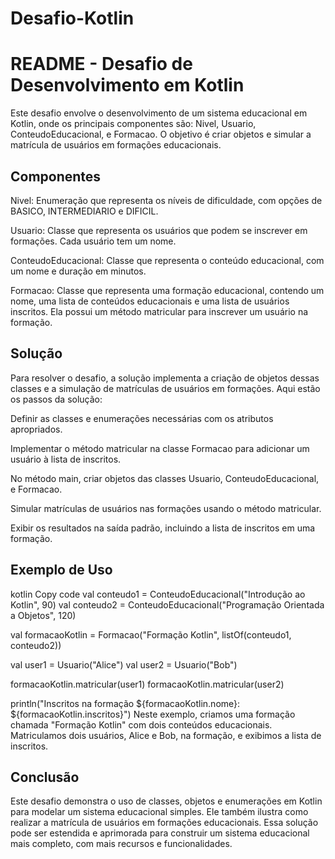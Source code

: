# Desafio-Kotlin

# README - Desafio de Desenvolvimento em Kotlin

Este desafio envolve o desenvolvimento de um sistema educacional em Kotlin, onde os principais componentes são: Nivel, Usuario, ConteudoEducacional, e Formacao. O objetivo é criar objetos e simular a matrícula de usuários em formações educacionais.

## Componentes

Nivel: Enumeração que representa os níveis de dificuldade, com opções de BASICO, INTERMEDIARIO e DIFICIL.

Usuario: Classe que representa os usuários que podem se inscrever em formações. Cada usuário tem um nome.

ConteudoEducacional: Classe que representa o conteúdo educacional, com um nome e duração em minutos.

Formacao: Classe que representa uma formação educacional, contendo um nome, uma lista de conteúdos educacionais e uma lista de usuários inscritos. Ela possui um método matricular para inscrever um usuário na formação.

## Solução

Para resolver o desafio, a solução implementa a criação de objetos dessas classes e a simulação de matrículas de usuários em formações. Aqui estão os passos da solução:

Definir as classes e enumerações necessárias com os atributos apropriados.

Implementar o método matricular na classe Formacao para adicionar um usuário à lista de inscritos.

No método main, criar objetos das classes Usuario, ConteudoEducacional, e Formacao.

Simular matrículas de usuários nas formações usando o método matricular.

Exibir os resultados na saída padrão, incluindo a lista de inscritos em uma formação.

## Exemplo de Uso

kotlin
Copy code
val conteudo1 = ConteudoEducacional("Introdução ao Kotlin", 90)
val conteudo2 = ConteudoEducacional("Programação Orientada a Objetos", 120)

val formacaoKotlin = Formacao("Formação Kotlin", listOf(conteudo1, conteudo2))

val user1 = Usuario("Alice")
val user2 = Usuario("Bob")

formacaoKotlin.matricular(user1)
formacaoKotlin.matricular(user2)

println("Inscritos na formação ${formacaoKotlin.nome}: ${formacaoKotlin.inscritos}")
Neste exemplo, criamos uma formação chamada "Formação Kotlin" com dois conteúdos educacionais. Matriculamos dois usuários, Alice e Bob, na formação, e exibimos a lista de inscritos.

## Conclusão

Este desafio demonstra o uso de classes, objetos e enumerações em Kotlin para modelar um sistema educacional simples. Ele também ilustra como realizar a matrícula de usuários em formações educacionais. Essa solução pode ser estendida e aprimorada para construir um sistema educacional mais completo, com mais recursos e funcionalidades.
